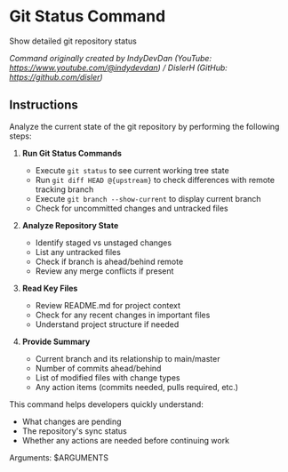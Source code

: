 # Git Status Command

Show detailed git repository status

_Command originally created by IndyDevDan (YouTube: <https://www.youtube.com/@indydevdan>) / DislerH (GitHub: <https://github.com/disler>)_

## Instructions

Analyze the current state of the git repository by performing the following steps:

1. **Run Git Status Commands**

   - Execute `git status` to see current working tree state
   - Run `git diff HEAD @{upstream}` to check differences with remote tracking branch
   - Execute `git branch --show-current` to display current branch
   - Check for uncommitted changes and untracked files

2. **Analyze Repository State**

   - Identify staged vs unstaged changes
   - List any untracked files
   - Check if branch is ahead/behind remote
   - Review any merge conflicts if present

3. **Read Key Files**

   - Review README.md for project context
   - Check for any recent changes in important files
   - Understand project structure if needed

4. **Provide Summary**
   - Current branch and its relationship to main/master
   - Number of commits ahead/behind
   - List of modified files with change types
   - Any action items (commits needed, pulls required, etc.)

This command helps developers quickly understand:

- What changes are pending
- The repository's sync status
- Whether any actions are needed before continuing work

Arguments: $ARGUMENTS
